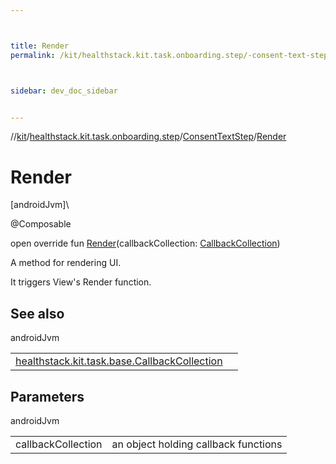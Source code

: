 ```yaml
---



title: Render
permalink: /kit/healthstack.kit.task.onboarding.step/-consent-text-step/-render.html



sidebar: dev_doc_sidebar


---
```




//[kit](/kit.html)/[healthstack.kit.task.onboarding.step](../index.html)/[ConsentTextStep](index.html)/[Render](-render.html)



# Render



[androidJvm]\




@Composable



open override fun [Render](-render.html)(callbackCollection: [CallbackCollection](../../healthstack.kit.task.base/-callback-collection/index.html))



A method for rendering UI.



It triggers View's Render function.



## See also


androidJvm

| | |
|---|---|
| [healthstack.kit.task.base.CallbackCollection](../../healthstack.kit.task.base/-callback-collection/index.html) |  |



## Parameters


androidJvm

| | |
|---|---|
| callbackCollection | an object holding callback functions |






